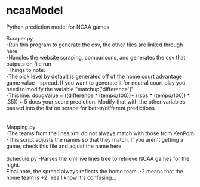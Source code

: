 # ncaaModel
Python prediction model for NCAA games

Scraper.py<br/>
  -Run this program to generate the csv, the other files are linked through here<br/>
  -Handles the website scraping, comparisons, and generates the csv that outputs on file run<br/>
  -Things to note:<br/>
      -The pick level by default is generated off of the home court advantage game value - spread. If you want to generate it for neutral court play you need to modify the variable "matchup['difference']"<br/>
      -This line: dougValue = ((difference * (tempo/100))+ ((sos * (tempo/100)) * .35)) + 5 does your score prediction. Modify that with the other variables passed into the list on scrape for better/different predictions.<br/>
<br/>
<br/>
Mapping.py<br/>
  -The teams from the lines xml do not always match with those from KenPom<br/>
  -This script adjusts the names so that they match. If you aren't getting a game, check this file and adjust the name here<br/>
<br/>
Schedule.py
  -Parses the xml live lines tree to retrieve NCAA games for the night.
<br/>
Final note, the spread always reflects the home team. -2 means that the home team is +2. Yea I know it's confusing...
  
  
  

